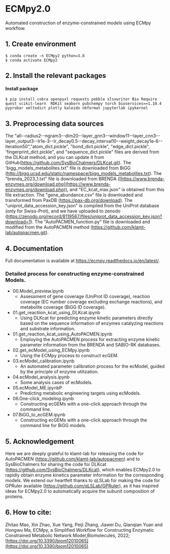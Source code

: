 # ECMpy2.0

Automated construction of enzyme-constrained models using ECMpy workflow.

## 1. Create environment

```shell
$ conda create -n ECMpy2 python=3.8  
$ conda activate ECMpy2
```

## 2. Install the relevant packages

#### Install package

```shell
$ pip install cobra openpyxl requests pebble xlsxwriter Bio Require quest scikit-learn  RDKit seaborn pubchempy torch bioservices==1.10.4 pyprobar xmltodict plotly kaleido nbformat jupyterlab ipykernel
```

## 3. Preprocessing data sources

The "all--radius2--ngram3--dim20--layer_gnn3--window11--layer_cnn3--layer_output3--lr1e-3--lr_decay0.5--decay_interval10--weight_decay1e-6--iteration50","atom_dict.pickle", "bond_dict.pickle", "edge_dict.pickle", 'fingerprint_dict.pickle", and "sequence_dict.pickle" files are derived from the DLKcat method, and you can update it from GitHub(https://github.com/SysBioChalmers/DLKcat.git).
The 'bigg_models_metabolites.txt" file is downloaded from BiGG (http://bigg.ucsd.edu/static/namespace/bigg_models_metabolites.txt).
The "brenda_2023_1.txt" file is downloaded from BRENDA ([https://www.brenda-enzymes.org/download.php](https://www.brenda-enzymes.org/download.php)), and "EC_kcat_max.json" is obtained from this file extraction.
The "gene_abundance.csv" file is downloaded and transformed from PaxDB (https://pax-db.org/download).
The "uniprot_data_accession_key.json" is compiled from the UniProt database (only for Swiss-Prot), and we have uploaded to zenodo (https://zenodo.org/record/8119567/files/uniprot_data_accession_key.json?download=1).
The "AutoPACMEN_function.py" file is downloaded and modified from the AutoPACMEN method (https://github.com/klamt-lab/autopacmen.git).

## 4. Documentation

Full documentation is available at https://ecmpy.readthedocs.io/en/latest/.

### Detailed process for constructing enzyme-constrained Models.

+ 00.Model_preview.ipynb
  + Assessment of gene coverage (UniProt ID coverage), reaction coverage (EC number coverage excluding exchange reactions), and metabolite coverage (BiGG ID coverage).
+ 01.get_reactiion_kcat_using_DLKcat.ipynb
  + Using DLKcat for predicting enzyme kinetic parameters directly based on the sequence information of enzymes catalyzing reactions and substrate information.
+ 01.get_reaction_kcat_using_AutoPACMEN.ipynb
  + Employing the AutoPACMEN process for extracting enzyme kinetic parameter information from the BRENDA and SABIO-RK databases.
+ 02.get_ecModel_using_ECMpy.ipynb
  + Using the ECMpy process to construct ecGEM.
+ 03.ecModel_calibration.ipynb
  + An automated parameter calibration process for the ecModel, guided by the principle of enzyme utilization.
+ 04.ecModel_analysis.ipynb
  + Some analysis cases of ecModels.
+ 05.ecModel_ME.ipynbP
  + Predicting metabolic engineering targets using ecModels.
+ 06.One-click_modeling.ipynb
  + Constructing ecGEMs with a one-click approach through the command line.
+ 07.BiGG_to_ecGEM.ipynb
  + Constructing ecGEMs with a one-click approach through the command line for BiGG models.

## 5. Acknowledgement

Here we are deeply grateful to klamt-lab for releasing the code for AutoPACMEN (https://github.com/klamt-lab/autopacmen) and to SysBioChalmers for sharing the code for DLKcat (https://github.com/SysBioChalmers/DLKcat), which enables ECMpy2.0 to rapidly obtain enzyme kinetics parameter information for the corresponding models. We extend our heartfelt thanks to qLSLab for making the code for GPRuler available (https://github.com/qLSLab/GPRuler), as it has inspired ideas for ECMpy2.0 to automatically acquire the subunit composition of proteins.

## 6. How to cite:

Zhitao Mao, Xin Zhao, Xue Yang, Peiji Zhang, Jiawei Du, Qianqian Yuan and Hongwu Ma, ECMpy, a Simplified Workflow for Constructing Enzymatic Constrained Metabolic Network Model,Biomolecules, 2022; [https://doi.org/10.3390/biom12010065](https://doi.org/10.3390/biom12010065)
